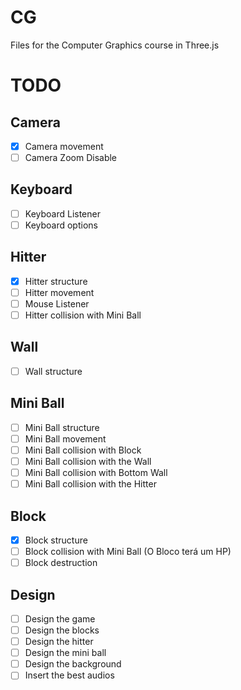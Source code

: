 # CG

Files for the Computer Graphics course in Three.js

# TODO

## Camera

-   [x] Camera movement
-   [ ] Camera Zoom Disable

## Keyboard

-   [ ] Keyboard Listener
-   [ ] Keyboard options

## Hitter

-   [x] Hitter structure
-   [ ] Hitter movement
-   [ ] Mouse Listener
-   [ ] Hitter collision with Mini Ball

## Wall

-   [ ] Wall structure

## Mini Ball

-   [ ] Mini Ball structure
-   [ ] Mini Ball movement
-   [ ] Mini Ball collision with Block
-   [ ] Mini Ball collision with the Wall
-   [ ] Mini Ball collision with Bottom Wall
-   [ ] Mini Ball collision with the Hitter

## Block

-   [x] Block structure
-   [ ] Block collision with Mini Ball (O Bloco terá um HP)
-   [ ] Block destruction

## Design

-   [ ] Design the game
-   [ ] Design the blocks
-   [ ] Design the hitter
-   [ ] Design the mini ball
-   [ ] Design the background
-   [ ] Insert the best audios
